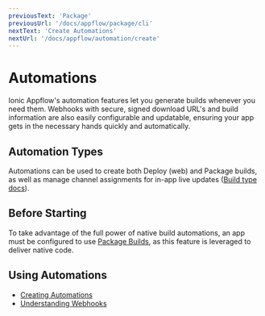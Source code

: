 ```yaml
---
previousText: 'Package'
previousUrl: '/docs/appflow/package/cli'
nextText: 'Create Automations'
nextUrl: '/docs/appflow/automation/create'
---
```


# Automations

Ionic Appflow's automation features let you generate builds whenever you need them. Webhooks with secure, signed download URL's and build information are also easily configurable and updatable, ensuring your app gets in the necessary hands quickly and automatically.

## Automation Types

Automations can be used to create both Deploy (web) and Package builds, as well as manage channel assignments for in-app live updates ([Build type docs](/docs/appflow/builds)).

## Before Starting

To take advantage of the full power of native build automations, an app must be configured to use [Package Builds](/docs/appflow/package/intro), as this feature is leveraged to deliver native code.

## Using Automations

* [Creating Automations](/docs/appflow/automation/create)
* [Understanding Webhooks](/docs/appflow/automation/webhooks)
